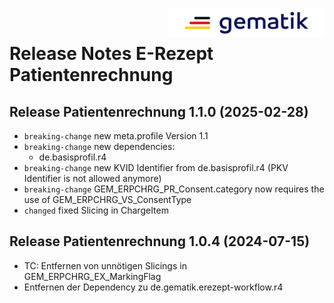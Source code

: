 <img align="right" width="250" height="47" src="./Resources/images/gematik_logo.png" /> <br />    
 
# Release Notes E-Rezept Patientenrechnung
 
## Release Patientenrechnung 1.1.0 (2025-02-28)

- `breaking-change` new meta.profile Version 1.1
- `breaking-change` new dependencies:
	- de.basisprofil.r4
- `breaking-change` new KVID Identifier from de.basisprofil.r4 (PKV Identifier is not allowed anymore)
- `breaking-change` GEM_ERPCHRG_PR_Consent.category now requires the use of GEM_ERPCHRG_VS_ConsentType
- `changed` fixed Slicing in ChargeItem

## Release Patientenrechnung 1.0.4 (2024-07-15)
- TC: Entfernen von unnötigen Slicings in GEM_ERPCHRG_EX_MarkingFlag
- Entfernen der Dependency zu de.gematik.erezept-workflow.r4